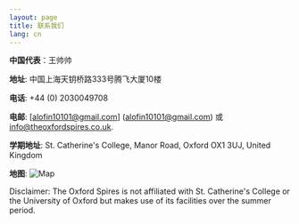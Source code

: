 ```yaml
---
layout: page
title: 联系我们
lang: cn
---
```


**中国代表**：王帅帅

**地址**: 中国上海天钥桥路333号腾飞大厦10楼

**电话**: +44 (0) 2030049708

**电邮**: [alofin10101@gmail.com] (alofin10101@gmail.com) 或 [info@theoxfordspires.co.uk](info@theoxfordspires.co.uk).

**学期地址**: St. Catherine's College, Manor Road, Oxford OX1 3UJ, United Kingdom

**地图**:
![Map](http://kosrae.stcatz.ox.ac.uk/modules/ckeditor/ckfinder/userfiles/files/Col_02A3_1080.jpg)


<p class="message">
Disclaimer: The Oxford Spires is not affiliated with St. Catherine's College or the University of Oxford but makes use of its facilities over the summer period.
</p>
